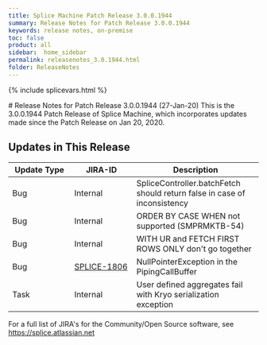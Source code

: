 ```yaml
---
title: Splice Machine Patch Release 3.0.0.1944
summary: Release Notes for Patch Release 3.0.0.1944
keywords: release notes, on-premise
toc: false
product: all
sidebar:  home_sidebar
permalink: releasenotes_3.0.1944.html
folder: ReleaseNotes
---
```

{% include splicevars.html %}
<section>
<div class="TopicContent" data-swiftype-index="true" markdown="1">
# Release Notes for Patch Release 3.0.0.1944 (27-Jan-20)
This is the 3.0.0.1944 Patch Release of Splice Machine, which incorporates updates made since the Patch Release on Jan 20, 2020.

## Updates in This Release
<table>
    <col width="125px" />
    <col width="125px" />
    <col />
    <thead>
        <tr>
            <th>Update Type</th>
            <th>JIRA-ID</th>
            <th>Description</th>
        </tr>
    </thead>
    <tbody>
        <tr>
            <td>Bug</td>
            <td>Internal</td>
            <td>SpliceController.batchFetch should return false in case of inconsistency </td>
        </tr>
        <tr>
            <td>Bug</td>
            <td>Internal</td>
            <td>ORDER BY CASE WHEN not supported (SMPRMKTB-54)</td>
        </tr>
        <tr>
            <td>Bug</td>
            <td>Internal</td>
            <td>WITH UR and FETCH FIRST <X> ROWS ONLY don't go together</td>
        </tr>
        <tr>
            <td>Bug</td>
            <td><a href="https://splice.atlassian.net/browse/SPLICE-1806" target="_blank">SPLICE-1806</a></td>
            <td>NullPointerException in the PipingCallBuffer</td>
        </tr>
        <tr>
            <td>Task</td>
            <td>Internal</td>
            <td>User defined aggregates fail with Kryo serialization exception</td>
        </tr>
    </tbody>
</table>

For a full list of JIRA's for the Community/Open Source software, see <https://splice.atlassian.net>

</div>
</section>
